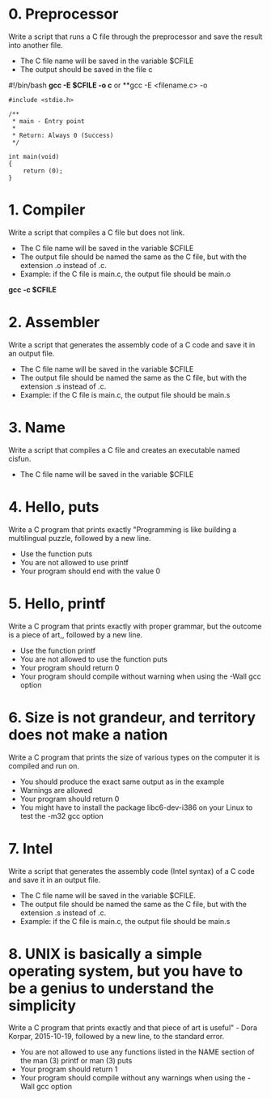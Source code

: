 # 0. Preprocessor

Write a script that runs a C file through the preprocessor and save the result into another file.

 * The C file name will be saved in the variable $CFILE
 * The output should be saved in the file c

#!/bin/bash
**gcc -E $CFILE -o c** or **gcc -E <filename.c> -o <filename>

```
#include <stdio.h>

/**
 * main - Entry point
 *
 * Return: Always 0 (Success)
 */
 
int main(void)
{
    return (0);   
}
```

# 1. Compiler
Write a script that compiles a C file but does not link.

 * The C file name will be saved in the variable $CFILE
 * The output file should be named the same as the C file, but with the extension .o instead of .c.
 * Example: if the C file is main.c, the output file should be main.o

**gcc -c $CFILE**

# 2. Assembler
Write a script that generates the assembly code of a C code and save it in an output file.

 * The C file name will be saved in the variable $CFILE
 * The output file should be named the same as the C file, but with the extension .s instead of .c.
 * Example: if the C file is main.c, the output file should be main.s

# 3. Name
Write a script that compiles a C file and creates an executable named cisfun.

 * The C file name will be saved in the variable $CFILE

# 4. Hello, puts
Write a C program that prints exactly "Programming is like building a multilingual puzzle, followed by a new line.

 * Use the function puts
 * You are not allowed to use printf
 * Your program should end with the value 0

# 5. Hello, printf
Write a C program that prints exactly with proper grammar, but the outcome is a piece of art,, followed by a new line.

 * Use the function printf
 * You are not allowed to use the function puts
 * Your program should return 0
 * Your program should compile without warning when using the -Wall gcc option

# 6. Size is not grandeur, and territory does not make a nation
Write a C program that prints the size of various types on the computer it is compiled and run on.

 * You should produce the exact same output as in the example
 * Warnings are allowed
 * Your program should return 0
 * You might have to install the package libc6-dev-i386 on your Linux to test the -m32 gcc option

# 7. Intel
Write a script that generates the assembly code (Intel syntax) of a C code and save it in an output file.

 * The C file name will be saved in the variable $CFILE.
 * The output file should be named the same as the C file, but with the extension .s instead of .c.
 * Example: if the C file is main.c, the output file should be main.s

# 8. UNIX is basically a simple operating system, but you have to be a genius to understand the simplicity
Write a C program that prints exactly and that piece of art is useful" - Dora Korpar, 2015-10-19, followed by a new line, to the standard error.

 * You are not allowed to use any functions listed in the NAME section of the man (3) printf or man (3) puts
 * Your program should return 1
 * Your program should compile without any warnings when using the -Wall gcc option